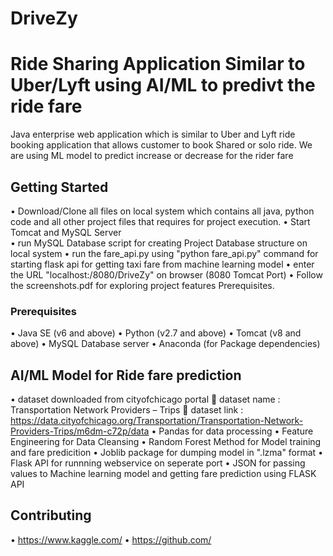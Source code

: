 # DriveZy
# Ride Sharing Application Similar to Uber/Lyft using AI/ML to predivt the ride fare
Java enterprise web application which is similar to Uber and Lyft ride booking application that allows customer to book Shared or solo ride. We are using ML model to predict increase or decrease for the rider fare 

## Getting Started
•	Download/Clone all files on local system which contains all java, python code and all other project files that requires for project execution. 
•	Start Tomcat and MySQL Server  
•	run MySQL Database script for creating Project Database structure on local system
•	run the fare_api.py using "python fare_api.py" command for starting flask api for getting taxi fare from machine learning model
•	enter the URL "localhost:/8080/DriveZy" on browser (8080 Tomcat Port)
•	Follow the screenshots.pdf for exploring project features Prerequisites.

### Prerequisites
•	Java SE (v6 and above)
•	Python (v2.7 and above)
•	Tomcat (v8 and above)
•	MySQL Database server
•	Anaconda (for Package dependencies) 

## AI/ML Model for Ride fare prediction

•	dataset downloaded from cityofchicago portal 
	dataset name : Transportation Network Providers – Trips
	dataset link : https://data.cityofchicago.org/Transportation/Transportation-Network-Providers-Trips/m6dm-c72p/data
•	Pandas for data processing
•	Feature Engineering for Data Cleansing 
•	Random Forest Method for Model training and fare predicition
•	Joblib package for dumping model in ".lzma" format
•	Flask API for runnning webservice on seperate port
•	JSON for passing values to Machine learning model and getting fare prediction using FLASK API

## Contributing
•	https://www.kaggle.com/
•	https://github.com/

